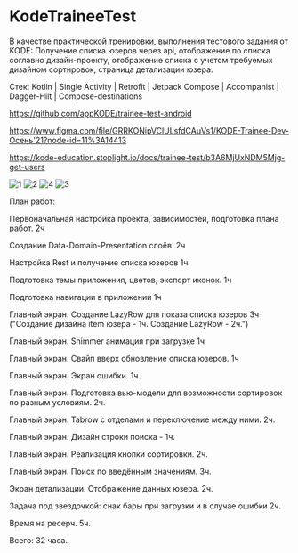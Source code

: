 # KodeTraineeTest
В качестве практической тренировки, выполнения тестового задания от KODE:
Получение списка юзеров через api, отображение по списка соглавно дизайн-проекту, отображение списка с учетом требуемых дизайном сортировок, страница детализации юзера.

Стек: Kotlin | Single Activity | Retrofit | Jetpack Compose | Accompanist | Dagger-Hilt | Compose-destinations

https://github.com/appKODE/trainee-test-android

https://www.figma.com/file/GRRKONipVClULsfdCAuVs1/KODE-Trainee-Dev-Осень'21?node-id=11%3A14413

https://kode-education.stoplight.io/docs/trainee-test/b3A6MjUxNDM5Mjg-get-users


![1](https://user-images.githubusercontent.com/79571688/159157708-f0da36ae-4af6-412f-b64c-7f14230c3f55.png)
![2](https://user-images.githubusercontent.com/79571688/159157707-51667fbe-07ec-472d-85d7-6fca3b32326e.png)
![4](https://user-images.githubusercontent.com/79571688/160138389-90132972-03df-4a1b-8952-85c32d37e6af.png)
![3](https://user-images.githubusercontent.com/79571688/160138396-05c1683f-dda5-4164-a4c9-b2e8a203001d.png)


План работ:

Первоначальная настройка проекта, зависимостей, подготовка плана работ. 2ч	

Создание Data-Domain-Presentation слоёв. 2ч	

Настройка Rest и получение списка юзеров 1ч	

Подготовка темы приложения, цветов, экспорт иконок. 1ч	

Подготовка навигации в приложении 1ч	

Главный экран. Создание LazyRow для показа списка юзеров 3ч	("Создание дизайна item юзера - 1ч. Создание LazyRow - 2ч.")

Главный экран. Shimmer анимация при загрузке 1ч	

Главный экран. Cвайп вверх обновление списка юзеров. 1ч	

Главный экран. Экран ошибки. 1ч.	

Главный экран. Подготовка вью-модели для возможности сортировок по разным условиям. 2ч.	

Главный экран. Tabrow с отделами и переключение между ними. 2ч.	

Главный экран. Дизайн строки поиска - 1ч.	

Главный экран. Реализация кнопки сортировки. 2ч.	

Главный экран. Поиск по введённым значениям. 3ч.	

Экран детализации. Отображение данных юзера. 2ч.	

Задача под звездочкой: снак бары при загрузки и в случае ошибки 2ч.	

Время на ресерч. 5ч.	

Всего: 32 часа.
